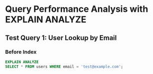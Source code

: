 # Query Performance Analysis with EXPLAIN ANALYZE

## Test Query 1: User Lookup by Email

### Before Index
```sql
EXPLAIN ANALYZE 
SELECT * FROM users WHERE email = 'test@example.com';